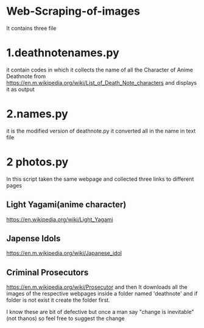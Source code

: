# Web-Scraping-of-images
It contains three file
# 1.deathnotenames.py
it contain codes in which it collects the name of all the Character of Anime Deathnote from https://en.m.wikipedia.org/wiki/List_of_Death_Note_characters
and displays it as output
# 2.names.py
it is the modified version of deathnote.py it converted all in the name in text file
# 2 photos.py
In this script taken the same webpage and collected three links to different pages
## Light Yagami(anime character)
https://en.wikipedia.org/wiki/Light_Yagami
## Japense Idols
https://en.m.wikipedia.org/wiki/Japanese_idol
## Criminal Prosecutors
https://en.m.wikipedia.org/wiki/Prosecutor
and then It downloads all the images of the respective webpages inside a folder named 'deathnote' and if folder is not exist it create the folder first.

I know these are bit of defective but once a man say "change is inevitable"(not thanos)
so feel free to suggest the change
